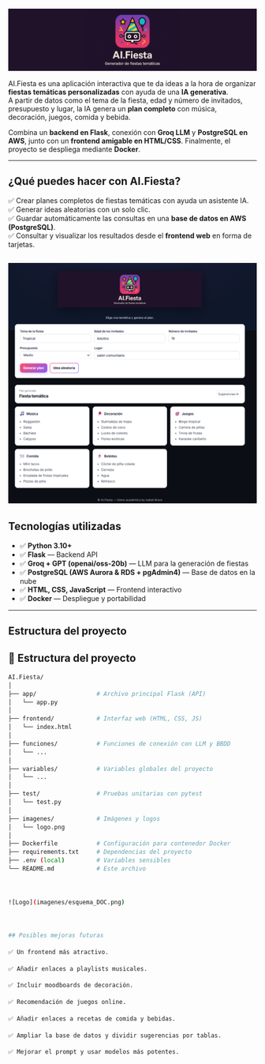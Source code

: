  ![Logo](imagenes/banner.png)

AI.Fiesta es una aplicación interactiva que te da ideas a la hora de organizar **fiestas temáticas personalizadas** con ayuda de una **IA generativa**.  
A partir de datos como el tema de la fiesta, edad y número de invitados, presupuesto y lugar, la IA genera un **plan completo** con música, decoración, juegos, comida y bebida.  

Combina un **backend en Flask**, conexión con **Groq LLM** y **PostgreSQL en AWS**, junto con un **frontend amigable en HTML/CSS**. Finalmente, el proyecto se despliega mediante **Docker**.  

---


## ¿Qué puedes hacer con AI.Fiesta?  

✅ Crear planes completos de fiestas temáticas con ayuda un asistente IA.  
✅ Generar ideas aleatorias con un solo clic.  
✅ Guardar automáticamente las consultas en una **base de datos en AWS (PostgreSQL)**.  
✅ Consultar y visualizar los resultados desde el **frontend web** en forma de tarjetas.  

![Logo](imagenes/Web.png)
---

## Tecnologías utilizadas  

- ✅ **Python 3.10+**  
- ✅ **Flask** — Backend API  
- ✅ **Groq + GPT (openai/oss-20b)** — LLM para la generación de fiestas  
- ✅ **PostgreSQL (AWS Aurora & RDS + pgAdmin4)** — Base de datos en la nube  
- ✅ **HTML, CSS, JavaScript** — Frontend interactivo  
- ✅ **Docker** — Despliegue y portabilidad  

---

## Estructura del proyecto  

## 📂 Estructura del proyecto  

```bash
AI.Fiesta/
│
├── app/                 # Archivo principal Flask (API)
│   └── app.py
│
├── frontend/            # Interfaz web (HTML, CSS, JS)
│   └── index.html
│
├── funciones/           # Funciones de conexión con LLM y BBDD
│   └── ...
│
├── variables/           # Variables globales del proyecto
│   └── ...
│
├── test/                # Pruebas unitarias con pytest
│   └── test.py
│
├── imagenes/            # Imágenes y logos
│   └── logo.png
│
├── Dockerfile           # Configuración para contenedor Docker
├── requirements.txt     # Dependencias del proyecto
├── .env (local)         # Variables sensibles
└── README.md            # Este archivo



![Logo](imagenes/esquema_DOC.png)



## Posibles mejoras futuras

✅ Un frontend más atractivo.

✅ Añadir enlaces a playlists musicales.

✅ Incluir moodboards de decoración.

✅ Recomendación de juegos online.

✅ Añadir enlaces a recetas de comida y bebidas.

✅ Ampliar la base de datos y dividir sugerencias por tablas.

✅ Mejorar el prompt y usar modelos más potentes.


